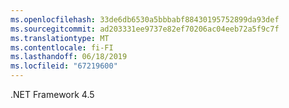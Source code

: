 ```yaml
---
ms.openlocfilehash: 33de6db6530a5bbbabf88430195752899da93def
ms.sourcegitcommit: ad203331ee9737e82ef70206ac04eeb72a5f9c7f
ms.translationtype: MT
ms.contentlocale: fi-FI
ms.lasthandoff: 06/18/2019
ms.locfileid: "67219600"
---
```

.NET Framework 4.5